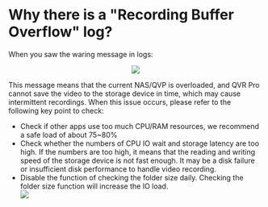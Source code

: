 # Why there is a "Recording Buffer Overflow" log?

When you saw the waring message in logs:

<center>

![](/assets/qvrpro/recording_bufferoverflow_log.png)

</center>

This message means that the current NAS/QVP is overloaded, and QVR Pro cannot save the video to the storage device in time, which may cause intermittent recordings. When this issue occurs, please refer to the following key point to check:

- Check if other apps use too much CPU/RAM resources, we recommend a safe load of about 75~80%
- Check whether the numbers of CPU IO wait and storage latency are too high. 
  If the numbers are too high, it means that the reading and writing speed of the storage device is not fast enough. It may be a disk failure or insufficient disk performance to handle video recording.
- Disable the function of checking the folder size daily. Checking the folder size function will increase the IO load.<br/>
  ![](/assets/qvrpro/disable_daily_update_folder_size.png)
